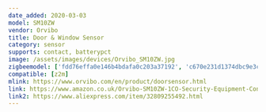 ```yaml
---
date_added: 2020-03-03
model: SM10ZW
vendor: Orvibo
title: Door & Window Sensor
category: sensor
supports: contact, batterypct
image: /assets/images/devices/Orvibo_SM10ZW.jpg
zigbeemodel: ['fdd76effa0e146b4bdafa0c203a37192', 'c670e231d1374dbc9e3c6a9fffbd0ae6']
compatible: [z2m]
mlink: https://www.orvibo.com/en/product/doorsensor.html
link: https://www.amazon.co.uk/Orvibo-SM10ZW-1CO-Security-Equipment-Control/dp/B07C9L65NJ
link2: https://www.aliexpress.com/item/32809255492.html
---
```

